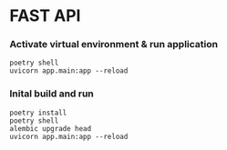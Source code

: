 # FAST API

### Activate virtual environment & run application

```
poetry shell
uvicorn app.main:app --reload
```

### Inital build and run

```
poetry install
poetry shell
alembic upgrade head
uvicorn app.main:app --reload
```
